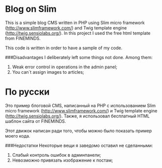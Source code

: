 # Blog on Slim
This is a simple blog CMS written in PHP using Slim micro framework (http://www.slimframework.com/)
and Twig template engine (http://twig.sensiolabs.org/).
In this project I used the free html template from FINEMINDS.

This code is written in order to have a sample of my code. 

###Disadvantages
I deliberately left some things not done. Among them:
1. Weak error control in operations in the admin panel;
2. You can`t assign images to articles;

# По русски
Это пример блоговой CMS, написанный на PHP с использованием 
Slim micro framework (http://www.slimframework.com/)
и Twig template engine (http://twig.sensiolabs.org/).
Также, я использовал бесплатный HTML шаблон сайта от FINEMINDS.

Этот движок написан ради того, чтобы можно было показать пример моего кода.

###Недостатки
Некоторые вещи я заведомо оставил не сделанными:
1. Слабый контроль ошибок в админпанели;
2. Невозможно привязать изображение к постам;
